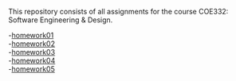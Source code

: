 This repository consists of all assignments for the course COE332: Software Engineering & Design.

-[homework01](https://github.com/pranjaladhi/coe-332/tree/main/homework01)\
-[homework02](https://github.com/pranjaladhi/coe-332/tree/main/homework02)\
-[homework03](https://github.com/pranjaladhi/coe-332/tree/main/homework03)\
-[homework04](https://github.com/pranjaladhi/coe-332/tree/main/homework04)\
-[homework05](https://github.com/pranjaladhi/coe-332/tree/main/homework05)
